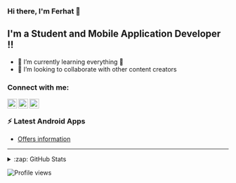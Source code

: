 ### Hi there, I'm Ferhat  👋

## I'm a Student and Mobile Application Developer !!

- 🌱 I’m currently learning everything 🤣
- 👯 I’m looking to collaborate with other content creators



### Connect with me:
[<img align="left" alt="codeSTACKr | Twitter" width="22px" src="https://cdn.jsdelivr.net/npm/simple-icons@v3/icons/twitter.svg" />][twitter]
[<img align="left" alt="codeSTACKr | LinkedIn" width="22px" src="https://cdn.jsdelivr.net/npm/simple-icons@v3/icons/linkedin.svg" />][linkedin]
[<img align="left" alt="codeSTACKr | Instagram" width="22px" src="https://cdn.jsdelivr.net/npm/simple-icons@v3/icons/instagram.svg" />][instagram]


<br />

### ⚡ Latest Android Apps

<!-- APP:START -->

- [Offers information](https://play.google.com/store/apps/details?id=com.ferhatiltas.bilgisunar&hl=tr&gl=US)

<!-- APP:END -->

---

<details>
  <summary>:zap: GitHub Stats</summary>

  ![Ferhat's github stats](https://github-readme-stats.vercel.app/api?username=ferhatiltas)


</details>

![Profile views](https://gpvc.arturio.dev/ferhatiltas)

[instagram]: https://www.instagram.com/limos.ploutos/
[linkedin]: https://www.linkedin.com/in/ferhat-ilta%C5%9F-8139191a6/
[twitter]: https://twitter.com/ferhadus
